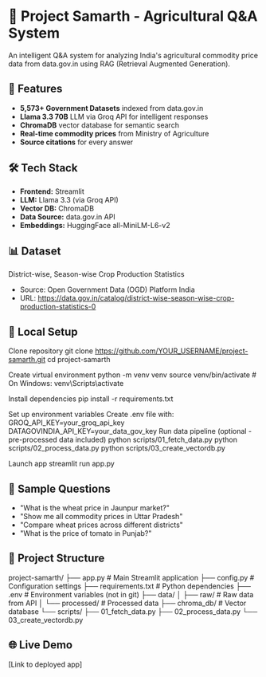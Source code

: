 # 🌾 Project Samarth - Agricultural Q&A System

An intelligent Q&A system for analyzing India's agricultural commodity price data from data.gov.in using RAG (Retrieval Augmented Generation).

## 🎯 Features

- **5,573+ Government Datasets** indexed from data.gov.in
- **Llama 3.3 70B** LLM via Groq API for intelligent responses
- **ChromaDB** vector database for semantic search
- **Real-time commodity prices** from Ministry of Agriculture
- **Source citations** for every answer

## 🛠️ Tech Stack

- **Frontend:** Streamlit
- **LLM:** Llama 3.3 (via Groq API)
- **Vector DB:** ChromaDB
- **Data Source:** data.gov.in API
- **Embeddings:** HuggingFace all-MiniLM-L6-v2

## 📊 Dataset

District-wise, Season-wise Crop Production Statistics
- Source: Open Government Data (OGD) Platform India
- URL: https://data.gov.in/catalog/district-wise-season-wise-crop-production-statistics-0

## 🚀 Local Setup

Clone repository
git clone https://github.com/YOUR_USERNAME/project-samarth.git
cd project-samarth

Create virtual environment
python -m venv venv
source venv/bin/activate # On Windows: venv\Scripts\activate

Install dependencies
pip install -r requirements.txt

Set up environment variables
Create .env file with:
GROQ_API_KEY=your_groq_api_key
DATAGOVINDIA_API_KEY=your_data_gov_key
Run data pipeline (optional - pre-processed data included)
python scripts/01_fetch_data.py
python scripts/02_process_data.py
python scripts/03_create_vectordb.py

Launch app
streamlit run app.py
## 💬 Sample Questions

- "What is the wheat price in Jaunpur market?"
- "Show me all commodity prices in Uttar Pradesh"
- "Compare wheat prices across different districts"
- "What is the price of tomato in Punjab?"

## 📝 Project Structure
project-samarth/
├── app.py # Main Streamlit application
├── config.py # Configuration settings
├── requirements.txt # Python dependencies
├── .env # Environment variables (not in git)
├── data/
│ ├── raw/ # Raw data from API
│ └── processed/ # Processed data
├── chroma_db/ # Vector database
└── scripts/
├── 01_fetch_data.py
├── 02_process_data.py
└── 03_create_vectordb.py


## 🌐 Live Demo

[Link to deployed app]

